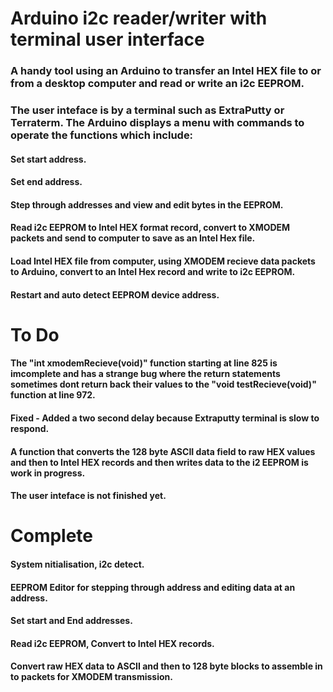 # Arduino i2c reader/writer with terminal user interface

### A handy tool using an Arduino to transfer an Intel HEX file to or from a desktop computer and read or write an i2c EEPROM.
### The user inteface is by a terminal such as ExtraPutty or Terraterm. The Arduino displays a menu with commands to operate the functions which include:

#### Set start address.
#### Set end address.
#### Step through addresses and view and edit bytes in the EEPROM.
#### Read i2c EEPROM to Intel HEX format record, convert to XMODEM packets and send to computer to save as an Intel Hex file.
#### Load Intel HEX file from computer, using XMODEM recieve data packets to Arduino, convert to an Intel Hex record and write to i2c EEPROM.
#### Restart and auto detect EEPROM device address.



# To Do

#### The "int xmodemRecieve(void)" function starting at line 825 is imcomplete and has a strange bug where the return statements sometimes dont return back their values to the "void testRecieve(void)" function at line 972.
#### Fixed - Added a two second delay because Extraputty terminal is slow to respond.


#### A function that converts the 128 byte ASCII data field to raw HEX values and then to Intel HEX records and then writes data to the i2 EEPROM is work in progress.

#### The user inteface is not finished yet.



# Complete

#### System nitialisation, i2c detect. 
#### EEPROM Editor for stepping through address and editing data at an address. 
#### Set start and End addresses.
#### Read i2c EEPROM, Convert to Intel HEX records.
#### Convert raw HEX data to ASCII and then to 128 byte blocks to assemble in to packets for XMODEM transmission.
